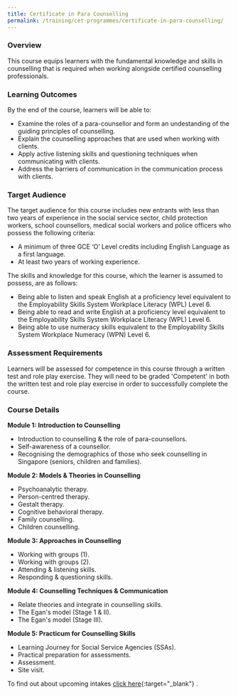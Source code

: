 ```yaml
---
title: Certificate in Para Counselling
permalink: /training/cet-programmes/certificate-in-para-counselling/
---
```

### **Overview**

This course equips learners with the fundamental knowledge and skills in counselling that is required when working alongside certified counselling professionals.

### **Learning Outcomes**

By the end of the course, learners will be able to:

-   Examine the roles of a para-counsellor and form an undestanding of the guiding principles of counselling.
-   Explain the counselling approaches that are used when working with clients.
-   Apply active listening skills and questioning techniques when communicating with clients.
-   Address the barriers of communication in the communication process with clients.

### **Target Audience**

The target audience for this course includes new entrants with less than two years of experience in the social service sector, child protection workers, school counsellors, medical social workers and police officers who possess the following criteria:

-   A minimum of three GCE ‘O’ Level credits including English Language as a first language.
-   At least two years of working experience.

The skills and knowledge for this course, which the learner is assumed to possess, are as follows:

-   Being able to listen and speak English at a proficiency level equivalent to the Employability Skills System Workplace Literacy (WPL) Level 6.
-   Being able to read and write English at a proficiency level equivalent to the Employability Skills System Workplace Literacy (WPL) Level 6.
-   Being able to use numeracy skills equivalent to the Employability Skills System Workplace Numeracy (WPN) Level 6.

### **Assessment Requirements**

Learners will be assessed for competence in this course through a written test and role play exercise. They will need to be graded 'Competent' in both the written test and role play exercise in order to successfully complete the course.

### **Course Details**

**Module 1: Introduction to Counselling**

-   Introduction to counselling & the role of para-counsellors.
-   Self-awareness of a counsellor.
-   Recognising the demographics of those who seek counselling in Singapore (seniors, children and families).

**Module 2: Models & Theories in Counselling**

-   Psychoanalytic therapy.
-   Person-centred therapy.
-   Gestalt therapy.
-   Cognitive behavioral therapy.
-   Family counselling.
-   Children counselling.

**Module 3: Approaches in Counselling**

-   Working with groups (1).
-   Working with groups (2).
-   Attending & listening skills.
-   Responding & questioning skills.

**Module 4: Counselling Techniques & Communication**

-   Relate theories and integrate in counselling skills.
-   The Egan's model (Stage 1 & II).
-   The Egan's model (Stage III).

**Module 5: Practicum for Counselling Skills**

-   Learning Journey for Social Service Agencies (SSAs).
-   Practical preparation for assessments.
-   Assessment.
-   Site visit.

To find out about upcoming intakes  [click here](https://e-services.ncss.gov.sg/Training/Course/TemplateSearch?Keyword=Certificate+in+Para-Counselling){:target="_blank"}   .
